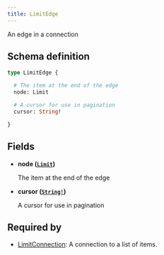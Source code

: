 ```yaml
---
title: LimitEdge
---
```


An edge in a connection

## Schema definition
```graphql
type LimitEdge {

  # The item at the end of the edge
  node: Limit

  # A cursor for use in pagination
  cursor: String!

}
```

## Fields

* **node ([`Limit`](graphql/schema/limit.md))**

  The item at the end of the edge

* **cursor ([`String!`](graphql/schema/string.md))**

  A cursor for use in pagination


## Required by
* [LimitConnection](graphql/schema/limitconnection.md): A connection to a list of items.
